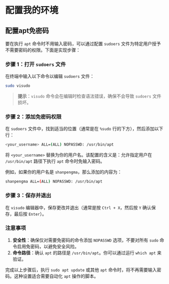 # 配置我的环境

## 配置apt免密码

要在执行 `apt` 命令时不用输入密码，可以通过配置 `sudoers` 文件为特定用户授予不需要密码的权限。下面是实现步骤：

### 步骤 1：打开 `sudoers` 文件

在终端中输入以下命令以编辑 `sudoers` 文件：

```bash
sudo visudo
```

> **提示**：`visudo` 命令会在编辑时检查语法错误，确保不会导致 `sudoers` 文件损坏。

### 步骤 2：添加免密码权限

在 `sudoers` 文件中，找到适当的位置（通常是在 `%sudo` 行的下方），然后添加以下行：

```bash
<your_username> ALL=(ALL) NOPASSWD: /usr/bin/apt
```

将 `<your_username>` 替换为你的用户名。该配置的含义是：允许指定用户在 `/usr/bin/apt` 路径下执行 `apt` 命令时免输入密码。

例如，如果你的用户名是 `shanpengma`，那么添加的内容为：

```bash
shanpengma ALL=(ALL) NOPASSWD: /usr/bin/apt
```

### 步骤 3：保存并退出

在 `visudo` 编辑器中，保存更改并退出（通常是按 `Ctrl + X`，然后按 `Y` 确认保存，最后按 `Enter`）。

### 注意事项

1. **安全性**：确保仅对需要免密码的命令添加 `NOPASSWD` 选项，不要对所有 `sudo` 命令启用免密码，以避免安全风险。
2. **命令路径**：确认 `apt` 的路径是 `/usr/bin/apt`。你可以通过运行 `which apt` 来验证。

完成以上步骤后，执行 `sudo apt update` 或其他 `apt` 命令时，将不再需要输入密码。这种设置适合需要自动化 `apt` 操作的脚本。
